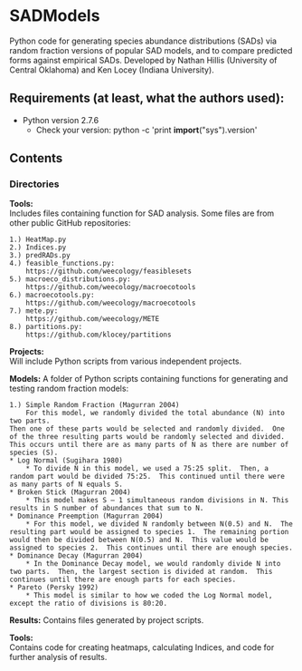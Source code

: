 # SADModels

Python code for generating species abundance distributions (SADs) via random fraction versions of popular SAD models, and to compare predicted forms against empirical SADs.
Developed by Nathan Hillis (University of Central Oklahoma) and Ken Locey (Indiana University).

## Requirements (at least, what the authors used):

* Python version 2.7.6
	* Check your version: python -c 'print __import__("sys").version'


## Contents
### Directories
**Tools:**  
Includes files containing function for SAD analysis. 
Some files are from other public GitHub repositories:  

	1.) HeatMap.py
	2.) Indices.py
	3.) predRADs.py
	4.) feasible_functions.py: 
		https://github.com/weecology/feasiblesets
	5.) macroeco_distributions.py: 
		https://github.com/weecology/macroecotools
	6.) macroecotools.py: 
		https://github.com/weecology/macroecotools
	7.) mete.py: 
		https://github.com/weecology/METE
	8.) partitions.py: 
		https://github.com/klocey/partitions

**Projects:**  
Will include Python scripts from various independent projects.


**Models:**
A folder of Python scripts containing functions for generating and testing random fraction models:
	1.) Simple Random Fraction (Magurran 2004)		For this model, we randomly divided the total abundance (N) into two parts.  
	Then one of these parts would be selected and randomly divided.  One of the three resulting parts would be randomly selected and divided.  
	This occurs until there are as many parts of N as there are number of species (S).	* Log Normal (Sugihara 1980)		* To divide N in this model, we used a 75:25 split.  Then, a random part would be divided 75:25.  This continued until there were as many parts of N equals S.  	* Broken Stick (Magurran 2004)		* This model makes S – 1 simultaneous random divisions in N. This results in S number of abundances that sum to N.  	* Dominance Preemption (Magurran 2004)		* For this model, we divided N randomly between N(0.5) and N.  The resulting part would be assigned to species 1.  The remaining portion would then be divided between N(0.5) and N.  This value would be assigned to species 2.  This continues until there are enough species.  	* Dominance Decay (Magurran 2004)		* In the Dominance Decay model, we would randomly divide N into two parts.  Then, the largest section is divided at random.  This continues until there are enough parts for each species. 	* Pareto (Persky 1992)		* This model is similar to how we coded the Log Normal model, except the ratio of divisions is 80:20.


**Results:**
Contains files generated by project scripts.

**Tools:**  
Contains code for creating heatmaps, calculating Indices, and code for further analysis of results.
